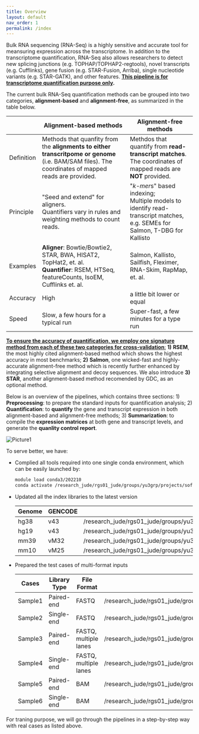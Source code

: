 ```yaml
---
title: Overview
layout: default
nav_order: 1
permalink: /index
---
```


Bulk RNA sequencing (RNA-Seq) is a highly sensitive and accurate tool for meansuring expression across the transcriptome. In addition to the transcriptome quantification, RNA-Seq also allows researchers to detect new splicing junctions (e.g. TOPHAP/TOPHAP2-regtools), novel transcripts (e.g. Cufflinks), gene fusion (e.g. STAR-Fusion, Arriba), single nucleotide variants (e.g. STAR-GATK), and other features. **<u>This pipeline is for transcriptome quantification purpose only</u>.**

The current bulk RNA-Seq quantification methods can be grouped into two categories, **alignment-based** and **alignment-free**, as summarized in the table below. 

|            | Alignment-based methods                                      | Alignment-free methods                                       |
| ---------- | ------------------------------------------------------------ | ------------------------------------------------------------ |
| Definition | Methods that quanfity from the **alignments to either transcritpome or genome** (i.e. BAM/SAM files). The coordinates of mapped reads are provided. | Methdos that quantify from **read-transcript matches**. The coordinates of mapped reads are **NOT** provided. |
| Principle  | "Seed and extend" for aligners.<br />Quantifiers vary in rules and weighting methods to count reads. | "*k-mer*s" based indexing;<br />Multiple models to identify read-transcript matches,<br /> e.g. SEMEs for  Salmon, T-DBG for Kallisto |
| Examples   | **Aligner**: Bowtie/Bowtie2, STAR, BWA, HISAT2, TopHat2, et. al.<br />**Quantifier**: RSEM, HTSeq, featureCounts, IsoEM, Cufflinks et. al. | Salmon, Kallisto, Sailfish, Fleximer, RNA-Skim, RapMap, et. al. |
| Accuracy   | High                                                         | a little bit lower or equal                                  |
| Speed      | Slow, a few hours for a typical run                          | Super-fast, a few minutes for a type run                     |

<u>**To ensure the accuracy of quantification, we employ one signature method from each of these two categories for cross-validation**:</u> **1)** **RSEM**, the most highly cited alignment-based method which shows the highest accuracy in most benchmarks; **2)** **Salmon**, one wicked-fast and highly-accurate alignment-free method which is recently further enhanced by integrating selective alignment and decoy sequences. We also introduce **3) STAR**, another alignment-based method recomended by GDC, as an optional method.

Below is an overview of the pipelines, which contains three sections: 1) **Preprocessing**: to prepare the standard inputs for quantification analysis; 2) **Quantification**: to **quantify** the gene and transcript expression in both alignment-based and alignment-free methods; 3) **Summarization**: to compile the **expression matrices** at both gene and transcript levels, and generate the **quanlity control report**.

![Picture1](/Users/qpan/Desktop/Picture1.png)

To serve better, we have:

* Complied all tools required into one single conda environment, which can be easily launched by:

  ```bash
  module load conda3/202210
  conda activate /research_jude/rgs01_jude/groups/yu3grp/projects/software_JY/yu3grp/conda_env/bulkRNAseq_2023
  ```

* Updated all the index libraries to the latest version

  | Genome | GENCODE | Path                                                         |
  | ------ | ------- | ------------------------------------------------------------ |
  | hg38   | v43     | /research_jude/rgs01_jude/groups/yu3grp/projects/software_JY/yu3grp/yulab_databases/references/hg38/gencode.release43 |
  | hg19   | v43     | /research_jude/rgs01_jude/groups/yu3grp/projects/software_JY/yu3grp/yulab_databases/references/hg19/gencode.release43 |
  | mm39   | vM32    | /research_jude/rgs01_jude/groups/yu3grp/projects/software_JY/yu3grp/yulab_databases/references/mm39/gencode.releaseM32 |
  | mm10   | vM25    | /research_jude/rgs01_jude/groups/yu3grp/projects/software_JY/yu3grp/yulab_databases/references/mm10/gencode.releaseM25 |

* Prepared the test cases of multi-format inputs

  | Cases   | Library Type | File Format           | Path                                                         |
  | ------- | ------------ | --------------------- | ------------------------------------------------------------ |
  | Sample1 | Paired-end   | FASTQ                 | /research_jude/rgs01_jude/groups/yu3grp/projects/software_JY/yu3grp/conda_env/bulkRNAseq_2023/git_repo/testdata/sample1 |
  | Sample2 | Single-end   | FASTQ                 | /research_jude/rgs01_jude/groups/yu3grp/projects/software_JY/yu3grp/conda_env/bulkRNAseq_2023/git_repo/testdata/sample2 |
  | Sample3 | Paired-end   | FASTQ, multiple lanes | /research_jude/rgs01_jude/groups/yu3grp/projects/software_JY/yu3grp/conda_env/bulkRNAseq_2023/git_repo/testdata/sample3 |
  | Sample4 | Single-end   | FASTQ, multiple lanes | /research_jude/rgs01_jude/groups/yu3grp/projects/software_JY/yu3grp/conda_env/bulkRNAseq_2023/git_repo/testdata/sample4 |
  | Sample5 | Paired-end   | BAM                   | /research_jude/rgs01_jude/groups/yu3grp/projects/software_JY/yu3grp/conda_env/bulkRNAseq_2023/git_repo/testdata/sample5 |
  | Sample6 | Single-end   | BAM                   | /research_jude/rgs01_jude/groups/yu3grp/projects/software_JY/yu3grp/conda_env/bulkRNAseq_2023/git_repo/testdata/sample6 |

For traning purpose, we will go through the pipelines in a step-by-step way with real cases as listed above. 